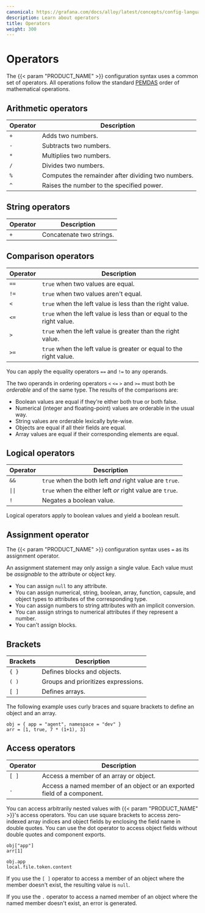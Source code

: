 ```yaml
---
canonical: https://grafana.com/docs/alloy/latest/concepts/config-language/expressions/operators/
description: Learn about operators
title: Operators
weight: 300
---
```


# Operators

The {{< param "PRODUCT_NAME" >}} configuration syntax uses a common set of operators.
All operations follow the standard [PEMDAS][] order of mathematical operations.

## Arithmetic operators

Operator | Description
---------|---------------------------------------------------
`+`      | Adds two numbers.
`-`      | Subtracts two numbers.
`*`      | Multiplies two numbers.
`/`      | Divides two numbers.
`%`      | Computes the remainder after dividing two numbers.
`^`      | Raises the number to the specified power.

## String operators

Operator | Description
---------|-------------------------
`+`      | Concatenate two strings.

## Comparison operators

Operator | Description
---------|---------------------------------------------------------------------
`==`     | `true` when two values are equal.
`!=`     | `true` when two values aren't equal.
`<`      | `true` when the left value is less than the right value.
`<=`     | `true` when the left value is less than or equal to the right value.
`>`      | `true` when the left value is greater than the right value.
`>=`     | `true` when the left value is greater or equal to the right value.

You can apply the equality operators `==` and `!=` to any operands.

The two operands in ordering operators `<` `<=` `>` and `>=`  must both be _orderable_ and of the same type.
The results of the comparisons are:

* Boolean values are equal if they're either both true or both false.
* Numerical (integer and floating-point) values are orderable in the usual way.
* String values are orderable lexically byte-wise.
* Objects are equal if all their fields are equal.
* Array values are equal if their corresponding elements are equal.

## Logical operators

Operator | Description
---------|---------------------------------------------------------
`&&`     | `true` when the both left _and_ right value are `true`.
`\|\|`   | `true` when the either left _or_ right value are `true`.
`!`      | Negates a boolean value.

Logical operators apply to boolean values and yield a boolean result.

## Assignment operator

The {{< param "PRODUCT_NAME" >}} configuration syntax uses `=` as its assignment operator.

An assignment statement may only assign a single value.
Each value must be _assignable_ to the attribute or object key.

* You can assign `null` to any attribute.
* You can assign numerical, string, boolean, array, function, capsule, and object types to attributes of the corresponding type.
* You can assign numbers to string attributes with an implicit conversion.
* You can assign strings to numerical attributes if they represent a number.
* You can't assign blocks.

## Brackets

Brackets | Description
---------|------------------------------------
`{ }`    | Defines blocks and objects.
`( )`    | Groups and prioritizes expressions.
`[ ]`    | Defines arrays.

The following example uses curly braces and square brackets to define an object and an array.

```alloy
obj = { app = "agent", namespace = "dev" }
arr = [1, true, 7 * (1+1), 3]
```

## Access operators

Operator | Description
---------|------------------------------------------------------------------------
`[ ]`    | Access a member of an array or object.
`.`      | Access a named member of an object or an exported field of a component.

You can access arbitrarily nested values with {{< param "PRODUCT_NAME" >}}'s access operators.
You can use square brackets to access zero-indexed array indices and object fields by enclosing the field name in double quotes.
You can use the dot operator to access object fields without double quotes and component exports.

```alloy
obj["app"]
arr[1]

obj.app
local.file.token.content
```

If you use the `[ ]` operator to access a member of an object where the member doesn't exist, the resulting value is `null`.

If you use the `.` operator to access a named member of an object where the named member doesn't exist, an error is generated.

[PEMDAS]: https://en.wikipedia.org/wiki/Order_of_operations
